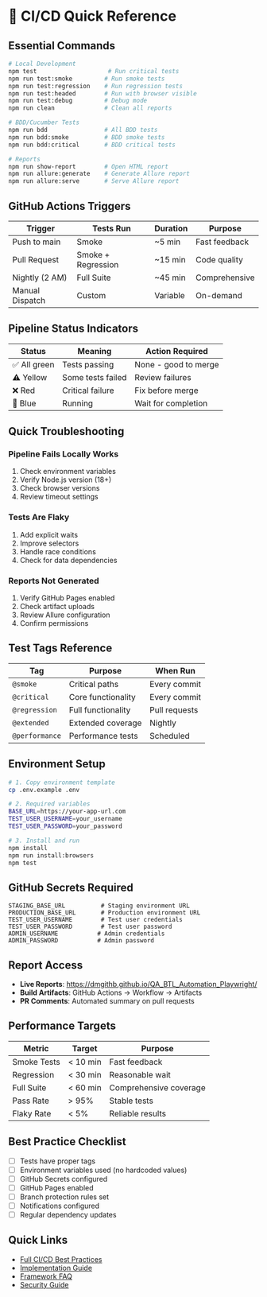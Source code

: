 # 🚀 CI/CD Quick Reference

## Essential Commands

```bash
# Local Development
npm test                    # Run critical tests
npm run test:smoke         # Run smoke tests  
npm run test:regression    # Run regression tests
npm run test:headed        # Run with browser visible
npm run test:debug         # Debug mode
npm run clean              # Clean all reports

# BDD/Cucumber Tests
npm run bdd                # All BDD tests
npm run bdd:smoke          # BDD smoke tests
npm run bdd:critical       # BDD critical tests

# Reports
npm run show-report        # Open HTML report
npm run allure:generate    # Generate Allure report
npm run allure:serve       # Serve Allure report
```

## GitHub Actions Triggers

| Trigger | Tests Run | Duration | Purpose |
|---------|-----------|----------|---------|
| Push to main | Smoke | ~5 min | Fast feedback |
| Pull Request | Smoke + Regression | ~15 min | Code quality |
| Nightly (2 AM) | Full Suite | ~45 min | Comprehensive |
| Manual Dispatch | Custom | Variable | On-demand |

## Pipeline Status Indicators

| Status | Meaning | Action Required |
|--------|---------|----------------|
| ✅ All green | Tests passing | None - good to merge |
| ⚠️ Yellow | Some tests failed | Review failures |
| ❌ Red | Critical failure | Fix before merge |
| 🔄 Blue | Running | Wait for completion |

## Quick Troubleshooting

### Pipeline Fails Locally Works
1. Check environment variables
2. Verify Node.js version (18+)
3. Check browser versions
4. Review timeout settings

### Tests Are Flaky
1. Add explicit waits
2. Improve selectors
3. Handle race conditions
4. Check for data dependencies

### Reports Not Generated
1. Verify GitHub Pages enabled
2. Check artifact uploads
3. Review Allure configuration
4. Confirm permissions

## Test Tags Reference

| Tag | Purpose | When Run |
|-----|---------|----------|
| `@smoke` | Critical paths | Every commit |
| `@critical` | Core functionality | Every commit |
| `@regression` | Full functionality | Pull requests |
| `@extended` | Extended coverage | Nightly |
| `@performance` | Performance tests | Scheduled |

## Environment Setup

```bash
# 1. Copy environment template
cp .env.example .env

# 2. Required variables
BASE_URL=https://your-app-url.com
TEST_USER_USERNAME=your_username
TEST_USER_PASSWORD=your_password

# 3. Install and run
npm install
npm run install:browsers
npm test
```

## GitHub Secrets Required

```
STAGING_BASE_URL          # Staging environment URL
PRODUCTION_BASE_URL       # Production environment URL
TEST_USER_USERNAME        # Test user credentials
TEST_USER_PASSWORD        # Test user password
ADMIN_USERNAME           # Admin credentials
ADMIN_PASSWORD           # Admin password
```

## Report Access

- **Live Reports**: https://dmgithb.github.io/QA_BTL_Automation_Playwright/
- **Build Artifacts**: GitHub Actions → Workflow → Artifacts
- **PR Comments**: Automated summary on pull requests

## Performance Targets

| Metric | Target | Purpose |
|--------|--------|---------|
| Smoke Tests | < 10 min | Fast feedback |
| Regression | < 30 min | Reasonable wait |
| Full Suite | < 60 min | Comprehensive coverage |
| Pass Rate | > 95% | Stable tests |
| Flaky Rate | < 5% | Reliable results |

## Best Practice Checklist

- [ ] Tests have proper tags
- [ ] Environment variables used (no hardcoded values)
- [ ] GitHub Secrets configured
- [ ] GitHub Pages enabled
- [ ] Branch protection rules set
- [ ] Notifications configured
- [ ] Regular dependency updates

## Quick Links

- [Full CI/CD Best Practices](./CICD-BEST-PRACTICES.md)
- [Implementation Guide](./CICD-IMPLEMENTATION-GUIDE.md)
- [Framework FAQ](./FRAMEWORK-FAQ.md)
- [Security Guide](./SECURITY.md)
